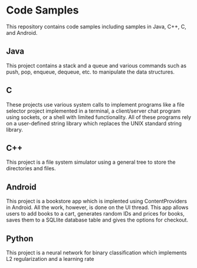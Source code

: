 # Code Samples
This repository contains code samples including samples in Java, C++, C, and Android.

## Java
This project contains a stack and a queue and various commands such as push, pop, enqueue, dequeue, etc. to manipulate the data structures.

## C
These projects use various system calls to implement programs like a file selector project implemented in a terminal, a client/server chat program using sockets, or a shell with limited functionality. All of these programs rely on a user-defined string library which replaces the UNIX standard string library.

## C++
This project is a file system simulator using a general tree to store the directories and files.

## Android
This project is a bookstore app which is implented using ContentProviders in Android. All the work, however, is done on the UI thread. This app allows users to add books to a cart, generates random IDs and prices for books, saves them to a SQLlite database table and gives the options for checkout.

## Python
This project is a neural network for binary classification which implements L2 regularization and a learning rate
